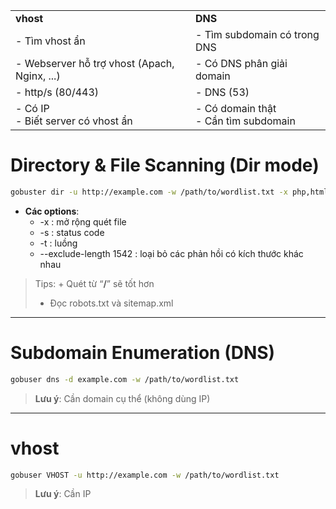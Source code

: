 |   |   |
|---|---|
|**vhost**|**DNS**|
|- Tìm vhost ẩn|- Tìm subdomain có trong DNS|
|- Webserver hỗ trợ vhost (Apach, Nginx, ...)|- Có DNS phân giải domain|
|- http/s (80/443)|- DNS (53)|
|- Có IP  <br>- Biết server có vhost ẩn|- Có domain thật  <br>- Cần tìm subdomain|

# Directory & File Scanning (Dir mode)

```Bash
gobuster dir -u http://example.com -w /path/to/wordlist.txt -x php,html -s 200,403
```

- **Các options**:
    - -x : mở rộng quét file
    - -s : status code
    - -t : luồng
    - --exclude-length 1542 : loại bỏ các phản hồi có kích thước khác nhau

> Tips: + Quét từ “**/**” sẽ tốt hơn  
> + Đọc robots.txt và sitemap.xml

---

# Subdomain Enumeration (DNS)

```Bash
gobuser dns -d example.com -w /path/to/wordlist.txt
```

> **Lưu ý**: Cần domain cụ thể (không dùng IP)

---

# vhost

```Bash
gobuser VHOST -u http://example.com -w /path/to/wordlist.txt
```

> **Lưu ý**: Cần IP